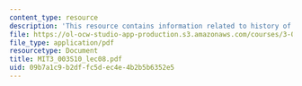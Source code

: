 ```yaml
---
content_type: resource
description: 'This resource contains information related to history of solar cells. '
file: https://ol-ocw-studio-app-production.s3.amazonaws.com/courses/3-003-principles-of-engineering-practice-spring-2010/09b7a1c9b2dffc5dec4e4b2b5b6352e5_MIT3_003S10_lec08.pdf
file_type: application/pdf
resourcetype: Document
title: MIT3_003S10_lec08.pdf
uid: 09b7a1c9-b2df-fc5d-ec4e-4b2b5b6352e5
---
```

